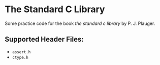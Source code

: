 # The Standard C Library

Some practice code for the book *the standard c library* by P. J. Plauger.

## Supported Header Files:

- `assert.h`
- `ctype.h`
